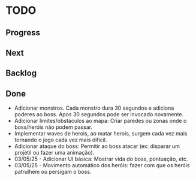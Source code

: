 # TODO

## Progress



## Next



## Backlog



## Done

- Adicionar monstros. Cada monstro dura 30 segundos e adiciona poderes ao boss. Apos 30 segundos pode ser invocado novamente.
- Adicionar limites/obstáculos ao mapa: Criar paredes ou zonas onde o boss/heróis não podem passar.
- Implementar waves de herois, ao matar herois, surgem cada vez mais tornando o jogo cada vez mais dificil.
- Adicionar ataque do boss: Permitir ao boss atacar (ex: disparar um projétil ou fazer uma animação).
- 03/05/25 - Adicionar UI básica: Mostrar vida do boss, pontuação, etc.
- 03/05/25 - Movimento automático dos heróis: fazer com que os heróis patrulhem ou persigam o boss.
